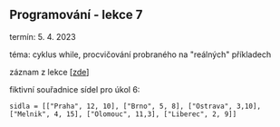 ## Programování - lekce 7

termín: 5. 4. 2023

téma: cyklus while, procvičování probraného na "reálných" příkladech

záznam z lekce [[zde](https://spszem-my.sharepoint.com/:v:/g/personal/kyncl_spszem_cz/ET-xZqpjBTRJnrNQGlZ7RKMBpJiLjyDa2Pi00wrGW7pQYA?e=rj4pcb)]

fiktivní souřadnice sídel pro úkol 6:

```
sidla = [["Praha", 12, 10], ["Brno", 5, 8], ["Ostrava", 3,10], ["Melnik", 4, 15], ["Olomouc", 11,3], ["Liberec", 2, 9]]
```

